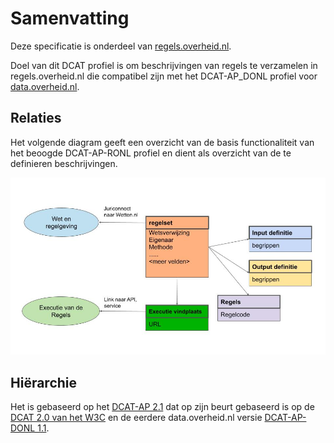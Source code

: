 # Samenvatting

Deze specificatie is onderdeel van [regels.overheid.nl](https://regels.overheid.nl). 

Doel van dit DCAT profiel is om beschrijvingen van regels te verzamelen in regels.overheid.nl die compatibel zijn met het DCAT-AP_DONL profiel voor [data.overheid.nl](https://data.overheid.nl/).

## Relaties

Het volgende diagram geeft een overzicht van de basis functionaliteit van het beoogde DCAT-AP-RONL profiel en dient als overzicht van de te definieren beschrijvingen.

![klassen-en-relaties](./media/DCAT-AP-RONL.jpg "Klassen en relaties")

## Hiërarchie

Het is gebaseerd op het [DCAT-AP 2.1](https://joinup.ec.europa.eu/collection/semantic-interoperability-community-semic/solution/dcat-application-profile-data-portals-europe/release/211) dat op zijn beurt gebaseerd is op de [DCAT 2.0 van het W3C](https://www.w3.org/TR/vocab-dcat-2/) en de eerdere data.overheid.nl versie [DCAT-AP-DONL 1.1](https://dcat-ap-donl.readthedocs.io/en/latest/).
